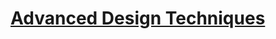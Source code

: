 # [Advanced Design Techniques](https://github.com/Khair9/Year-2-CompSci-Notes/blob/main/AlgsData/AlgsData.md)

